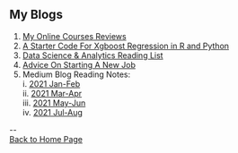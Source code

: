 <head>
  <!-- Global site tag (gtag.js) - Google Analytics -->
<script async src="https://www.googletagmanager.com/gtag/js?id=UA-112502179-1"></script>
<script>
  window.dataLayer = window.dataLayer || [];
  function gtag(){dataLayer.push(arguments);}
  gtag('js', new Date());

  gtag('config', 'UA-112502179-1');
</script>
</head>

## My Blogs

1. [My Online Courses Reviews](https://yudong-94.github.io/personal-website/blogs/MOOCList)  
2. [A Starter Code For Xgboost Regression in R and Python](https://yudong-94.github.io/personal-website/blogs/Starter-Xgboost-Regression-Project)
3. [Data Science & Analytics Reading List](https://yudong-94.github.io/personal-website/blogs/DsaReadingList)
4. [Advice On Starting A New Job](https://yudong-94.github.io/personal-website/blogs/AdviceOnStartingANewJob)
5. Medium Blog Reading Notes:  
  i. [2021 Jan-Feb](https://yudong-94.github.io/personal-website/blogs/reading_notes_2021_1)  
  ii. [2021 Mar-Apr](https://yudong-94.github.io/personal-website/blogs/reading_notes_2021_2)  
  iii. [2021 May-Jun](https://yudong-94.github.io/personal-website/blogs/reading_notes_2021_3)  
  iv. [2021 Jul-Aug](https://yudong-94.github.io/personal-website/blogs/reading_notes_2021_4)  
  
--  
<a href="https://yudong-94.github.io/personal-website/" title="Back to Home Page">Back to Home Page</a>
